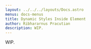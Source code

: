 ```yaml
---
layout: ../../../layouts/Docs.astro
menus: docs-menus
title: Dynamic Styles Inside Element
author: Ribhararnus Pracutian
description: WIP.
---
```


WIP.
